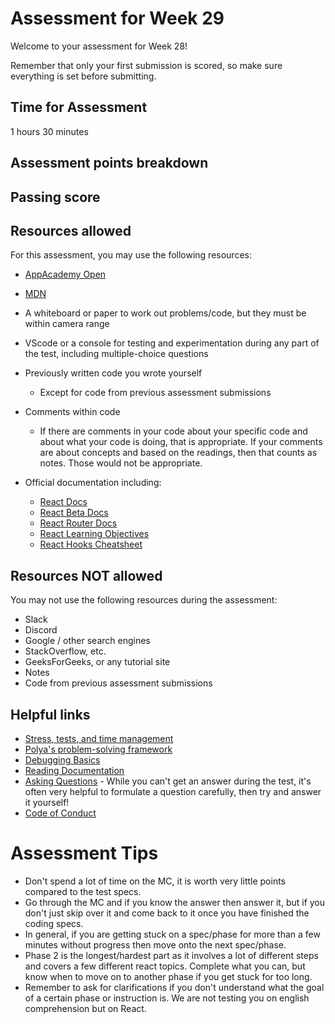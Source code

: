 # Assessment for Week 29

Welcome to your assessment for Week 28!

Remember that only your first submission is scored, so make sure everything is
set before submitting.

## Time for Assessment

1 hours 30 minutes

## Assessment points breakdown


## Passing score


## Resources allowed

For this assessment, you may use the following resources:

* [AppAcademy Open]
* [MDN]
* A whiteboard or paper to work out problems/code, but they must be within
  camera range
* VScode or a console for testing and experimentation during any part of the
  test, including multiple-choice questions
* Previously written code you wrote yourself
  * Except for code from previous assessment submissions
* Comments within code
  * If there are comments in your code about your specific code and about what
    your code is doing, that is appropriate. If your comments are about concepts
    and based on the readings, then that counts as notes. Those would not be
    appropriate.

* Official documentation including:

  * [React Docs]
  * [React Beta Docs]
  * [React Router Docs]
  * [React Learning Objectives]
  * [React Hooks Cheatsheet]

## Resources NOT allowed

You may not use the following resources during the assessment:
* Slack
* Discord
* Google / other search engines
* StackOverflow, etc.
* GeeksForGeeks, or any tutorial site
* Notes
* Code from previous assessment submissions

## Helpful links

* [Stress, tests, and time management]
* [Polya's problem-solving framework]
* [Debugging Basics]
* [Reading Documentation]
* [Asking Questions] - While you can't get an answer during the test, it's often
  very helpful to formulate a question carefully, then try and answer it
  yourself!
* [Code of Conduct]


[AppAcademy Open]: https://open.appacademy.io/learn
[MDN]: https://developer.mozilla.org/en-US/
[Stress, tests, and time management]: https://open.appacademy.io/learn/student-handbook/code-of-conduct/guide-to-stress--tests--and-time-management
[Polya's problem-solving framework]: https://open.appacademy.io/learn/student-handbook/code-of-conduct/polya-s-problem-solving-framework
[Debugging Basics]: https://open.appacademy.io/learn/student-handbook/code-of-conduct/debugging-basics
[Reading Documentation]: https://open.appacademy.io/learn/student-handbook/code-of-conduct/reading-documentation
[Asking Questions]: https://open.appacademy.io/learn/student-handbook/code-of-conduct/asking-questions
[Code of Conduct]: https://open.appacademy.io/learn/student-handbook/code-of-conduct/code-of-conduct

[React Router Docs]: https://v5.reactrouter.com/
[React Docs]: https://reactjs.org/docs/getting-started.html
[React Beta Docs]: https://beta.reactjs.org/
[React Learning Objectives]:
    https://github.com/jdrichardsappacad/week14-react-learning-objectives
[React Hooks Cheatsheet]:https://gist.github.com/jamesurobertson/f87c68f5eb2839e3dee88279aca6054c

# Assessment Tips

- Don't spend a lot of time on the MC, it is worth very little points compared to the test specs.
- Go through the MC and if you know the answer then answer it, but if you don't just skip over it and come back to it once you have finished the coding specs.
- In general, if you are getting stuck on a spec/phase for more than a few minutes without progress then move onto the next spec/phase.
- Phase 2 is the longest/hardest part as it involves a lot of different steps and covers a few different react topics. Complete what you can, but know when to move on to another phase if you get stuck for too long.
- Remember to ask for clarifications if you don't understand what the goal of a certain phase or instruction is. We are not testing you on english comprehension but on React.
